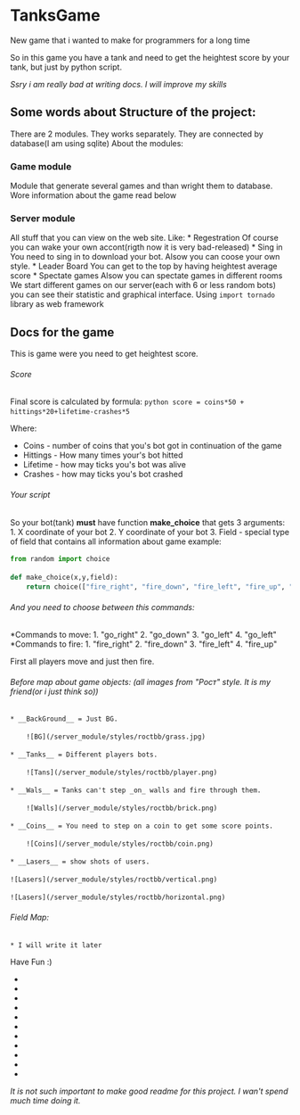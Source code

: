 # TanksGame
New game that i wanted to make for programmers for a long time

So in this game you have a tank and need to get the heightest score by your tank, but just by python script. 

_Ssry i am really bad at writing docs. I will improve my skills_
## Some words about Structure of the project:

There are 2 modules. They works separately. They are connected by database(I am using sqlite)
About the modules:
### Game module
   Module that generate several games and than wright them to database. Wore information about the game read below
### Server module
  All stuff that you can view on the web site. Like: 
    * Regestration
      Of course you can wake your own accont(rigth now it is very bad-released)
    * Sing in
      You need to sing in to download your bot. Alsow you can coose your own style.
    * Leader Board
      You can get to the top by having heightest average score
    * Spectate games
      Alsow you can spectate games in different rooms
      We start different games on our server(each with 6 or less random bots) you can see their statistic and graphical interface.
      Using `import tornado` library as web framework
      
## Docs for the game
This is game were you need to get heightest score.

###### Score
Final score is calculated by formula:
```python score = coins*50 + hittings*20+lifetime-crashes*5```

Where:
* Coins - number of coins that you's bot got in continuation of the game
* Hittings - How many times your's bot hitted
* Lifetime - how may ticks you's bot was alive
* Crashes - how may ticks you's bot crashed

###### Your script
So your bot(tank) __must__ have function __make_choice__ that gets 3 arguments:
    1. X coordinate of your bot 
    2. Y coordinate of your bot
    3. Field - special type of field that contains all information about game
example:
```python
from random import choice

def make_choice(x,y,field):
    return choice(["fire_right", "fire_down", "fire_left", "fire_up", "go_right", "go_down", "go_left", "go_up"])
```

###### And you need to choose between this commands:
*Commands to move:
	1. "go_right"
	2. "go_down"
	3. "go_left"
	4. "go_left"
*Commands to fire:
	1. "fire_right"
	2. "fire_down"
	3. "fire_left"
	4. "fire_up"

First all players move and just then fire.

###### Before map about game objects: (all images from "Рост" style. It is my friend(or i just think so))
    * __BackGround__ = Just BG.
    
        ![BG](/server_module/styles/roctbb/grass.jpg)
	
    * __Tanks__ = Different players bots.
    
        ![Tans](/server_module/styles/roctbb/player.png)
	
    * __Wals__ = Tanks can't step _on_ walls and fire through them.
    
        ![Walls](/server_module/styles/roctbb/brick.png)
    
    * __Coins__ = You need to step on a coin to get some score points.
    
    	![Coins](/server_module/styles/roctbb/coin.png)
    
    * __Lasers__ = show shots of users.
        
	![Lasers](/server_module/styles/roctbb/vertical.png)
        
	![Lasers](/server_module/styles/roctbb/horizontal.png)
    
    
###### Field Map:
	* I will write it later

Have Fun :)

-
-
-
-
-
-
-
-
-
-
-
_It is not such important to make good readme for this project. I wan't spend much time doing it._
